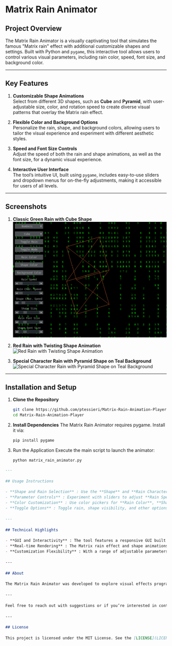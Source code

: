 # Matrix Rain Animator

## Project Overview

The Matrix Rain Animator is a visually captivating tool that simulates the famous "Matrix rain" effect with additional customizable shapes and settings. Built with Python and `pygame`, this interactive tool allows users to control various visual parameters, including rain color, speed, font size, and background color.

---

## Key Features

1. **Customizable Shape Animations**  
   Select from different 3D shapes, such as **Cube** and **Pyramid**, with user-adjustable size, color, and rotation speed to create diverse visual patterns that overlay the Matrix rain effect.

2. **Flexible Color and Background Options**  
   Personalize the rain, shape, and background colors, allowing users to tailor the visual experience and experiment with different aesthetic styles.

3. **Speed and Font Size Controls**  
   Adjust the speed of both the rain and shape animations, as well as the font size, for a dynamic visual experience.

4. **Interactive User Interface**  
   The tool’s intuitive UI, built using `pygame`, includes easy-to-use sliders and dropdown menus for on-the-fly adjustments, making it accessible for users of all levels.

---

## Screenshots

1. **Classic Green Rain with Cube Shape**
   ![Classic Green Rain with Cube Shape](https://github.com/ptessieri/Matrix-Rain-Animation-Player/blob/main/Screenshot%202024-10-28%20183343.png?raw=true)

2. **Red Rain with Twisting Shape Animation**
   ![Red Rain with Twisting Shape Animation](<PLACE_LINK_TO_SECOND_IMAGE_HERE>)

3. **Special Character Rain with Pyramid Shape on Teal Background**
   ![Special Character Rain with Pyramid Shape on Teal Background](<PLACE_LINK_TO_THIRD_IMAGE_HERE>)

---

## Installation and Setup

1. **Clone the Repository**
   ```bash
   git clone https://github.com/ptessieri/Matrix-Rain-Animation-Player.git
   cd Matrix-Rain-Animation-Player
   
2. **Install Dependencies**
   The Matrix Rain Animator requires pygame. Install it via:
   ```bash
   pip install pygame

3. Run the Application
   Execute the main script to launch the animator:
   ```bash
   python matrix_rain_animator.py


```markdown
---

## Usage Instructions

- **Shape and Rain Selection** : Use the **Shape** and **Rain Character** dropdowns to choose different shapes and character types for the animation.
- **Parameter Controls** : Experiment with sliders to adjust **Rain Speed**, **Character Speed**, **Shape Speed**, and **Font Size**.
- **Color Customization** : Use color pickers for **Rain Color**, **Shape Color**, and **Background Color** to personalize the display.
- **Toggle Options** : Toggle rain, shape visibility, and other options for further customization.

---

## Technical Highlights

- **GUI and Interactivity** : The tool features a responsive GUI built with `pygame`, making it user-friendly and highly interactive.
- **Real-time Rendering** : The Matrix rain effect and shape animations are rendered in real-time, showcasing efficient graphics handling and frame rate management in `pygame`.
- **Customization Flexibility** : With a range of adjustable parameters, this project highlights the ability to implement multiple customization options within an interactive tool.

---

## About

The Matrix Rain Animator was developed to explore visual effects programming, animation, and user interaction in Python. This project serves as a showcase for developing visually engaging tools with Python’s `pygame` library, demonstrating capabilities in animation, GUI design, and Python-based graphical manipulation.

--- 

Feel free to reach out with suggestions or if you’re interested in contributing to this project!

---

## License

This project is licensed under the MIT License. See the [LICENSE](LICENSE) file for more details.

